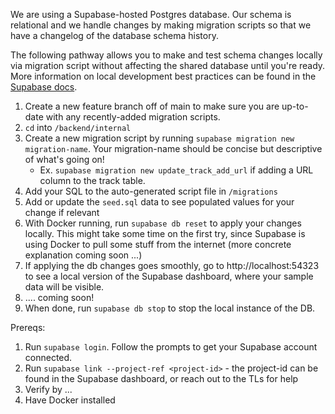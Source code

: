We are using a Supabase-hosted Postgres database. Our schema is relational and we handle changes by making migration scripts so that we have a changelog of the database schema history.

The following pathway allows you to make and test schema changes locally via migration script without affecting the shared database until you're ready. More information on local development best practices can be found in the [Supabase docs](https://supabase.com/docs/guides/cli/local-development).

1. Create a new feature branch off of main to make sure you are up-to-date with any recently-added migration scripts.
2. `cd` into `/backend/internal`
3. Create a new migration script by running `supabase migration new migration-name`. Your migration-name should be concise but descriptive of what's going on!
   - Ex. `supabase migration new update_track_add_url` if adding a URL column to the track table.
4. Add your SQL to the auto-generated script file in `/migrations`
5. Add or update the `seed.sql` data to see populated values for your change if relevant
6. With Docker running, run `supabase db reset` to apply your changes locally. This might take some time on the first try, since Supabase is using Docker to pull some stuff from the internet (more concrete explanation coming soon ...)
7. If applying the db changes goes smoothly, go to http://localhost:54323 to see a local version of the Supabase dashboard, where your sample data will be visible.
8. .... coming soon!
9. When done, run `supabase db stop` to stop the local instance of the DB.

Prereqs:

1. Run `supabase login`. Follow the prompts to get your Supabase account connected.
2. Run `supabase link --project-ref <project-id>` - the project-id can be found in the Supabase dashboard, or reach out to the TLs for help
3. Verify by ...
4. Have Docker installed
